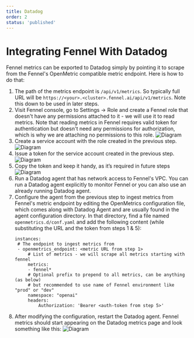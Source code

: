 ```yaml
---
title: Datadog
order: 2
status: 'published'
---
```


# Integrating Fennel With Datadog

Fennel metrics can be exported to Datadog simply by pointing it to scrape from
the Fennel's OpenMetric compatible metric endpoint. Here is how to do that:



1. The path of the metrics endpoint is `/api/v1/metrics`. So typically full URL
   will be `https://<your>.<cluster>.fennel.ai/api/v1/metrics`. Note this down
   to be used in later steps.
2. Visit Fennel console, go to Settings -> Role and create a Fennel role that 
   doesn't have any permissions attached to it - we will use it to read metrics. 
   Note that reading metrics in Fennel requires valid token for authentication 
   but doesn't need any permissions for authorization, which is why we are 
   attaching no permissions to this role.
    ![Diagram](/assets/metrics_role.png)
3. Create a service account with the role created in the previous step.
    ![Diagram](/assets/metrics_account.png)
4. Issue a token for the service account created in the previous step. 
    ![Diagram](/assets/metrics_token.png)
5. Copy the token and keep it handy, as it’s required in future steps
    ![Diagram](/assets/datadog_token_copy.png)
6. Run a Datadog agent that has network access to Fennel's VPC. You can 
   run a Datadog agent explicitly to monitor Fennel or you can also use an already 
   running Datadog agent.
7. Configure the agent from the previous step to ingest metrics from Fennel's metric 
   endpoint by editing the OpenMetrics configuration file, which comes along 
   with Datadog Agent and are usually found in the agent configuration directory. 
   In that directory, find a file named `openmetrics.d/conf.yaml` and add the 
   following content (while substituting the URL and the token from steps 1 & 5):
   ```
   instances:
    # The endpoint to ingest metrics from
    - openmetrics_endpoint: <metric URL from step 1>
        # List of metrics - we will scrape all metrics starting with fennel
        metrics:
        - fennel*
        # Optional prefix to prepend to all metrics, can be anything (as below)
        # but recommended to use name of Fennel environment like "prod" or "dev"
        namespace: "openai"
        headers:
            Authorization: 'Bearer <auth-token from step 5>'
    ```
8. After modifying the configuration, restart the Datadog agent. Fennel metrics
   should start appearing on the Datadog metrics page and look something like
   this:
    ![Diagram](/assets/datadog_metrics.png)